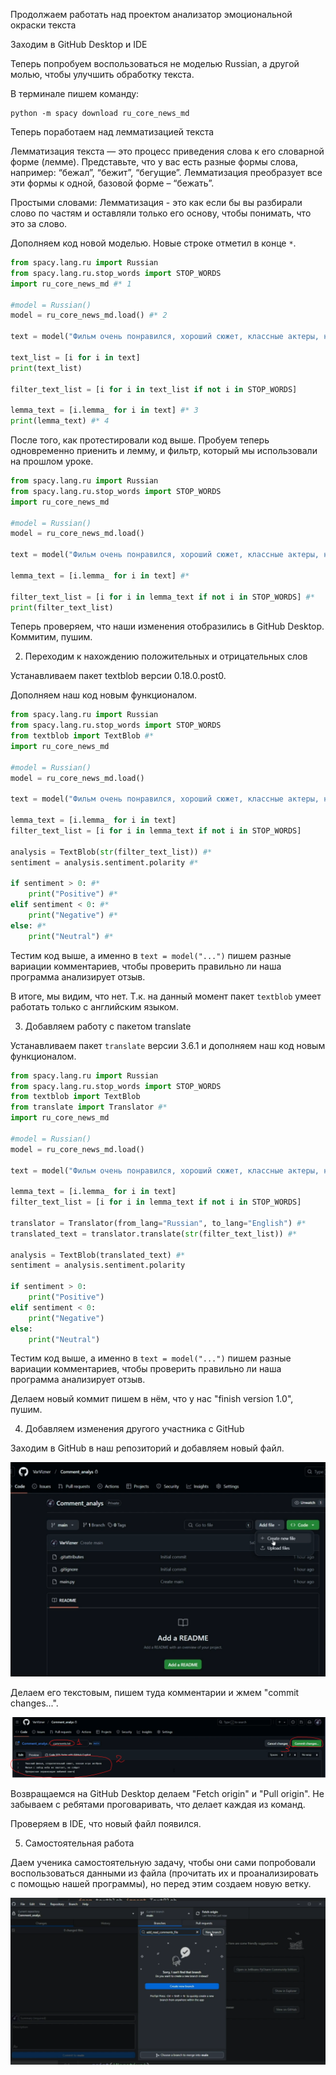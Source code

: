 Продолжаем работать над проектом анализатор эмоциональной окраски текста

Заходим в GitHub Desktop и IDE

Теперь попробуем воспользоваться не моделью Russian, а другой молью, чтобы улучшить обработку текста.

В терминале пишем команду:

```
python -m spacy download ru_core_news_md
```

Теперь поработаем над лемматизацией текста

Лемматизация текста — это процесс приведения слова к его словарной форме (лемме). Представьте, что у вас есть разные формы слова, например: “бежал”, “бежит”, “бегущие”. Лемматизация преобразует все эти формы к одной, базовой форме – “бежать”.

Простыми словами: Лемматизация - это как если бы вы разбирали слово по частям и оставляли только его основу, чтобы понимать, что это за слово.

Дополняем код новой моделью. Новые строке отметил в конце `*`.

``` python
from spacy.lang.ru import Russian
from spacy.lang.ru.stop_words import STOP_WORDS
import ru_core_news_md #* 1

#model = Russian()
model = ru_core_news_md.load() #* 2

text = model("Фильм очень понравился, хороший сюжет, классные актеры, но концовка чуть испортила впечатление, а так твёрдая 8")

text_list = [i for i in text]
print(text_list)

filter_text_list = [i for i in text_list if not i in STOP_WORDS]

lemma_text = [i.lemma_ for i in text] #* 3
print(lemma_text) #* 4
```

После того, как протестировали код выше. Пробуем теперь одновременно приенить и лемму, и фильтр, который мы использовали на прошлом уроке.

``` python
from spacy.lang.ru import Russian
from spacy.lang.ru.stop_words import STOP_WORDS
import ru_core_news_md

#model = Russian()
model = ru_core_news_md.load()

text = model("Фильм очень понравился, хороший сюжет, классные актеры, но концовка чуть испортила впечатление, а так твёрдая 8")

lemma_text = [i.lemma_ for i in text] #*

filter_text_list = [i for i in lemma_text if not i in STOP_WORDS] #*
print(filter_text_list)
```

Теперь проверяем, что наши изменения отобразились в GitHub Desktop. Коммитим, пушим.

2. Переходим к нахождению положительных и отрицательных слов

Устанавливаем пакет textblob версии 0.18.0.post0.

Дополняем наш код новым функционалом.

``` python
from spacy.lang.ru import Russian
from spacy.lang.ru.stop_words import STOP_WORDS
from textblob import TextBlob #*
import ru_core_news_md

#model = Russian()
model = ru_core_news_md.load()

text = model("Фильм очень понравился, хороший сюжет, классные актеры, но концовка чуть испортила впечатление, а так твёрдая 8")

lemma_text = [i.lemma_ for i in text]
filter_text_list = [i for i in lemma_text if not i in STOP_WORDS]

analysis = TextBlob(str(filter_text_list)) #*
sentiment = analysis.sentiment.polarity #*

if sentiment > 0: #*
	print("Positive") #*
elif sentiment < 0: #*
	print("Negative") #*
else: #*
	print("Neutral") #*
```

Тестим код выше, а именно в `text = model("...")` пишем разные вариации комментариев, чтобы проверить правильно ли наша программа анализирует отзыв.

В итоге, мы видим, что нет. Т.к. на данный момент пакет `textblob` умеет работать только с английским языком.

3. Добавляем работу с пакетом translate

Устанавливаем пакет `translate` версии 3.6.1 и дополняем наш код новым функционалом.

``` python
from spacy.lang.ru import Russian
from spacy.lang.ru.stop_words import STOP_WORDS
from textblob import TextBlob
from translate import Translator #*
import ru_core_news_md

#model = Russian()
model = ru_core_news_md.load()

text = model("Фильм очень понравился, хороший сюжет, классные актеры, но концовка чуть испортила впечатление, а так твёрдая 8")

lemma_text = [i.lemma_ for i in text]
filter_text_list = [i for i in lemma_text if not i in STOP_WORDS]

translator = Translator(from_lang="Russian", to_lang="English") #*
translated_text = translator.translate(str(filter_text_list)) #*

analysis = TextBlob(translated_text) #*
sentiment = analysis.sentiment.polarity

if sentiment > 0:
	print("Positive")
elif sentiment < 0:
	print("Negative")
else:
	print("Neutral")
```

Тестим код выше, а именно в `text = model("...")` пишем разные вариации комментариев, чтобы проверить правильно ли наша программа анализирует отзыв.

Делаем новый коммит пишем в нём, что у нас "finish version 1.0", пушим.


4. Добавляем изменения другого участника с GitHub

Заходим в GitHub в наш репозиторий и добавляем новый файл.

![alt text](images/1.png)

Делаем его текстовым, пишем туда комментарии и жмем "commit changes...".

![alt text](images/2.png)

Возвращаемся на GitHub Desktop делаем "Fetch origin" и "Pull origin". Не забываем с ребятами проговаривать, что делает каждая из команд.

Проверяем в IDE, что новый файл появился.

5. Самостоятельная работа

Даем ученика самостоятельную задачу, чтобы они сами попробовали воспользоваться данными из файла (прочитать их и проанализировать с помощью нашей программы), но перед этим создаем новую ветку.

![alt text](images/3.png)
